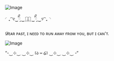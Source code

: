 

![Image](https://github.com/user-attachments/assets/9487297d-b11b-48b6-bb92-c005b18bb68c)

◜₊ ͡ ୧‿ིྀˌ͙‿𓉳‿ིྀˌ͙‿୨ ͡ ₊◝

 
𝓓ᴇᴀʀ ᴘᴀsᴛ, ɪ ɴᴇᴇᴅ ᴛᴏ ʀᴜɴ ᴀᴡᴀʏ ғʀᴏᴍ ʏᴏᴜ, ʙᴜᴛ ɪ ᴄᴀɴ'ᴛ.
 
![Image](https://github.com/user-attachments/assets/86ef5cfc-ef04-4f20-9f4c-7bc3d42ec3e1)


   “-⏝⊹⏝ ⏝⊹⏝  ꒰ა ⑅ ໒꒱  ⏝⊹⏝ ⏝⊹⏝ -“


